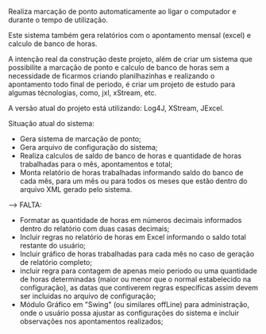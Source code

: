 Realiza marcação de ponto automaticamente ao ligar o computador e durante o tempo de utilização.

Este sistema também gera relatórios com o apontamento mensal (excel) e calculo de banco de horas.

A intenção real da construção deste projeto, além de criar um sistema que possibilite a marcação de ponto e calculo de banco de horas sem a necessidade de ficarmos criando planilhazinhas e realizando o apontamento todo final de periodo, é criar um projeto de estudo para algumas técnologias, como, jxl, xStream, etc.

A versão atual do projeto está utilizando:
Log4J,
XStream,
JExcel.

Situação atual do sistema:
+ Gera sistema de marcação de ponto;
+ Gera arquivo de configuração do sistema;
+ Realiza calculos de saldo de banco de horas e quantidade de horas trabalhadas para o mês, apontamentos e total;
+ Monta relatório de horas trabalhadas informando saldo do banco de cada mês, para um mês ou para todos os meses que estão dentro do arquivo XML gerado pelo sistema.

--> FALTA:
+ Formatar as quantidade de horas em números decimais informados dentro do relatório com duas casas decimais;
+ Incluir regras no relatório de horas em Excel informando o saldo total restante do usuário;
+ Incluir gráfico de horas trabalhadas para cada mês no caso de geração de relatório completo;
+ incluir regra para contagem de apenas meio periodo ou uma quantidade de horas determinadas (maior ou menor que o normal estabelecido na configuração), as datas que contiverem regras específicas assim devem ser incluidas no arquivo de configuração;
+ Módulo Gráfico em "Swing" (ou similares offLine) para administração, onde o usuário possa ajustar as configurações do sistema e incluir observações nos apontamentos realizados;